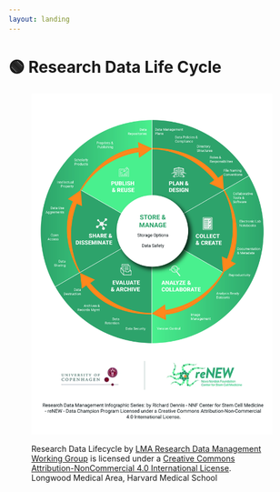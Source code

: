 ```yaml
---
layout: landing
---
```


# 🟢 Research Data Life Cycle

<div data-full-width="true">

<figure><img src="../.gitbook/assets/Research Data Management Life Cycle - reNEW (1).jpeg" alt=""><figcaption><p>Research Data Lifecycle by <a href="https://datamanagement.hms.harvard.edu/">LMA Research Data Management Working Group</a> is licensed under a <a href="http://creativecommons.org/licenses/by-nc/4.0/">Creative Commons Attribution-NonCommercial 4.0 International License</a>.  Longwood Medical Area, Harvard Medical School</p></figcaption></figure>

</div>
